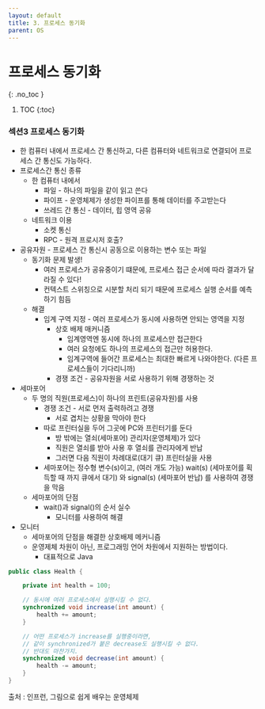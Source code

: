 ```yaml
---
layout: default
title: 3. 프로세스 동기화
parent: OS
---
```


# 프로세스 동기화
{: .no_toc }

1. TOC
{:toc}

### 섹션3 프로세스 동기화

- 한 컴퓨터 내에서 프로세스 간 통신하고,
다른 컴퓨터와 네트워크로 연결되어 프로세스 간 통신도 가능하다.
- 프로세스간 통신 종류
    - 한 컴퓨터 내에서
        - 파일 - 하나의 파일을 같이 읽고 쓴다
        - 파이프 - 운영체제가 생성한 파이프를 통해 데이터를 주고받는다
        - 쓰레드 간 통신 - 데이터, 힙 영역 공유
    - 네트워크 이용
        - 소켓 통신
        - RPC - 원격 프로시저 호출?
- 공유자원 - 프로세스 간 통신시 공동으로 이용하는 변수 또는 파일
    - 동기화 문제 발생!
        - 여러 프로세스가 공유중이기 떄문에, 프로세스 접근 순서에 따라 결과가 달라질 수 있다!
        - 컨텍스트 스위칭으로 시분할 처리 되기 때문에 프로세스 실행 순서를 예측하기 힘듬
    - 해결
        - 임계 구역 지정 - 여러 프로세스가 동시에 사용하면 안되는 영역을 지정
            - 상호 배제 매커니즘
                - 임계영역엔 동시에 하나의 프로세스만 접근한다
                - 여러 요청에도 하나의 프로세스의 접근만 허용한다.
                - 임계구역에 들어간 프로세스는 최대한 빠르게 나와야한다.
                (다른 프로세스들이 기다리니까)
            - 경쟁 조건 - 공유자원을 서로 사용하기 위해 경쟁하는 것
- 세마포어
    - 두 명의 직원(프로세스)이 하나의 프린트(공유자원)를 사용
        - 경쟁 조건 - 서로 먼저 출력하려고 경쟁
            - 서로 겹치는 상황을 막아야 한다
        - 따로 프린터실을 두어 그곳에 PC와 프린터기를 둔다
            - 방 밖에는 열쇠(세마포어) 관리자(운영체제)가 있다
            - 직원은 열쇠를 받아 사용 후 열쇠를 관리자에게 반납
            - 그러면 다음 직원이 차례대로(대기 큐) 프린터실을 사용
        - 세마포어는 정수형 변수(s)이고, (여러 개도 가능)
        wait(s) (세마포어를 획득할 때 까지 큐에서 대기) 와
        signal(s) (세마포어 반납) 를 사용하여 경쟁을 막음
    - 세마포어의 단점
        - wait()과 signal()의 순서 실수
            - 모니터를 사용하여 해결
- 모니터
    - 세마포어의 단점을 해결한 상호배제 메커니즘
    - 운영제체 차원이 아닌, 프로그래밍 언어 차원에서 지원하는 방법이다.
        - 대표적으로 Java
```java
public class Health {

	private int health = 100;

	// 동시에 여러 프로세스에서 실행시킬 수 없다.
	synchronized void increase(int amount) {
		health += amount;
	}

	// 어떤 프로세스가 increase를 실행중이라면,
	// 같이 synchronized가 붙은 decrease도 실행시킬 수 없다.
	// 반대도 마찬가지.
	synchronized void decrease(int amount) {
		health -= amount;
	}
}
```

출처 : 인프런, 그림으로 쉽게 배우는 운영체제